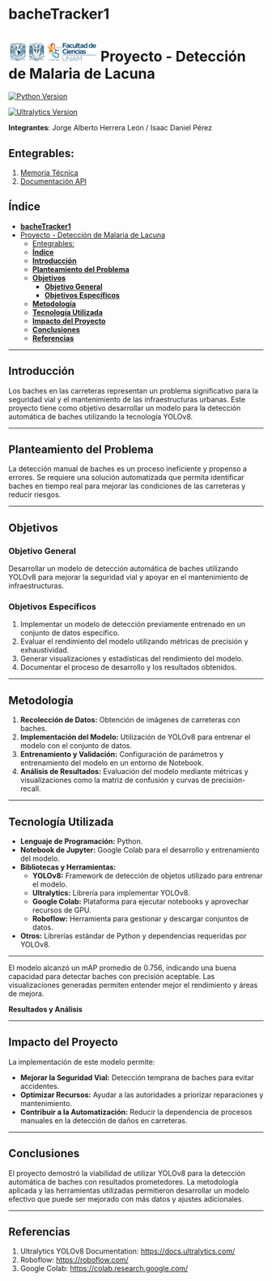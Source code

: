 # **bacheTracker1**


# ![Logo Facultad de Ciencias](images/logoFC85.png) Proyecto - Detección de Malaria de Lacuna

[![Python Version](https://img.shields.io/badge/python-3.10-blue.svg)](https://www.python.org/downloads/release/python-3100/)


[![Ultralytics Version](https://img.shields.io/badge/ultralytics-8.0.56-green.svg)](https://pypi.org/project/ultralytics/8.0.56/)



**Integrantes**: Jorge Alberto Herrera León / Isaac Daniel Pérez


## Entegrables:

1. [Memoria Técnica](dev_model/MEMORIA-TECNICA.md)
1. [Documentación API](app/api-documentation.md)


## **Índice**
- [**bacheTracker1**](#bachetracker1)
- [ Proyecto - Detección de Malaria de Lacuna](#-proyecto---detección-de-malaria-de-lacuna)
  - [Entegrables:](#entegrables)
  - [**Índice**](#índice)
  - [**Introducción**](#introducción)
  - [**Planteamiento del Problema**](#planteamiento-del-problema)
  - [**Objetivos**](#objetivos)
    - [**Objetivo General**](#objetivo-general)
    - [**Objetivos Específicos**](#objetivos-específicos)
  - [**Metodología**](#metodología)
  - [**Tecnología Utilizada**](#tecnología-utilizada)
  - [**Impacto del Proyecto**](#impacto-del-proyecto)
  - [**Conclusiones**](#conclusiones)
  - [**Referencias**](#referencias)

---

## **Introducción**
Los baches en las carreteras representan un problema significativo para la seguridad vial y el mantenimiento de las infraestructuras urbanas. Este proyecto tiene como objetivo desarrollar un modelo para la detección automática de baches utilizando la tecnología YOLOv8.

---

## **Planteamiento del Problema**
La detección manual de baches es un proceso ineficiente y propenso a errores. Se requiere una solución automatizada que permita identificar baches en tiempo real para mejorar las condiciones de las carreteras y reducir riesgos.

---

## **Objetivos**

### **Objetivo General**
Desarrollar un modelo de detección automática de baches utilizando YOLOv8 para mejorar la seguridad vial y apoyar en el mantenimiento de infraestructuras.

### **Objetivos Específicos**
1. Implementar un modelo de detección previamente entrenado en un conjunto de datos específico.
2. Evaluar el rendimiento del modelo utilizando métricas de precisión y exhaustividad.
3. Generar visualizaciones y estadísticas del rendimiento del modelo.
4. Documentar el proceso de desarrollo y los resultados obtenidos.

---

## **Metodología**
1. **Recolección de Datos:** Obtención de imágenes de carreteras con baches.
2. **Implementación del Modelo:** Utilización de YOLOv8 para entrenar el modelo con el conjunto de datos.
3. **Entrenamiento y Validación:** Configuración de parámetros y entrenamiento del modelo en un entorno de Notebook.
4. **Análisis de Resultados:** Evaluación del modelo mediante métricas y visualizaciones como la matriz de confusión y curvas de precisión-recall.

---

## **Tecnología Utilizada**
- **Lenguaje de Programación:** Python.
- **Notebook de Jupyter:** Google Colab para el desarrollo y entrenamiento del modelo.
- **Bibliotecas y Herramientas:**
  - **YOLOv8:** Framework de detección de objetos utilizado para entrenar el modelo.
  - **Ultralytics:** Librería para implementar YOLOv8.
  - **Google Colab:** Plataforma para ejecutar notebooks y aprovechar recursos de GPU.
  - **Roboflow:** Herramienta para gestionar y descargar conjuntos de datos.
- **Otros:** Librerías estándar de Python y dependencias requeridas por YOLOv8.

---

  El modelo alcanzó un mAP promedio de 0.756, indicando una buena capacidad para detectar baches con precisión aceptable. Las visualizaciones generadas permiten entender mejor el rendimiento y áreas de mejora.

**Resultados y Análisis**



---

## **Impacto del Proyecto**
La implementación de este modelo permite:
- **Mejorar la Seguridad Vial:** Detección temprana de baches para evitar accidentes.
- **Optimizar Recursos:** Ayudar a las autoridades a priorizar reparaciones y mantenimiento.
- **Contribuir a la Automatización:** Reducir la dependencia de procesos manuales en la detección de daños en carreteras.

---

## **Conclusiones**
El proyecto demostró la viabilidad de utilizar YOLOv8 para la detección automática de baches con resultados prometedores. La metodología aplicada y las herramientas utilizadas permitieron desarrollar un modelo efectivo que puede ser mejorado con más datos y ajustes adicionales.

---

## **Referencias**
1. Ultralytics YOLOv8 Documentation: https://docs.ultralytics.com/
2. Roboflow: https://roboflow.com/
3. Google Colab: https://colab.research.google.com/
